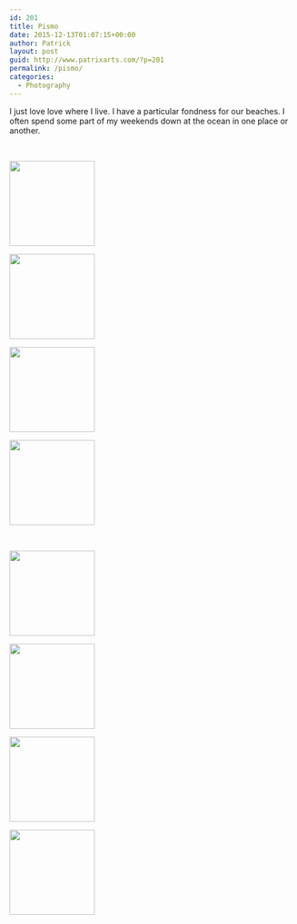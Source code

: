 ```yaml
---
id: 201
title: Pismo
date: 2015-12-13T01:07:15+00:00
author: Patrick
layout: post
guid: http://www.patrixarts.com/?p=201
permalink: /pismo/
categories:
  - Photography
---
```

I just love love where I live. I have a particular fondness for our beaches. I often spend some part of my weekends down at the ocean in one place or another.

&nbsp;

<div id='gallery-4' class='gallery galleryid-201 gallery-columns-4 gallery-size-thumbnail'>
  <dl class='gallery-item'>
    <dt class='gallery-icon landscape'>
      <a href='http://www.patrixarts.com/wp-content/uploads/2015/12/Surfer.jpg'><img width="150" height="150" src="http://www.patrixarts.com/wp-content/uploads/2015/12/Surfer-150x150.jpg" class="attachment-thumbnail size-thumbnail" alt="" srcset="http://www.patrixarts.com/wp-content/uploads/2015/12/Surfer-150x150.jpg 150w, http://www.patrixarts.com/wp-content/uploads/2015/12/Surfer-180x180.jpg 180w, http://www.patrixarts.com/wp-content/uploads/2015/12/Surfer-300x300.jpg 300w" sizes="(max-width: 150px) 100vw, 150px" /></a>
    </dt>
  </dl>
  
  <dl class='gallery-item'>
    <dt class='gallery-icon landscape'>
      <a href='http://www.patrixarts.com/wp-content/uploads/2015/12/Pismi-pier-1.jpg'><img width="150" height="150" src="http://www.patrixarts.com/wp-content/uploads/2015/12/Pismi-pier-1-150x150.jpg" class="attachment-thumbnail size-thumbnail" alt="" srcset="http://www.patrixarts.com/wp-content/uploads/2015/12/Pismi-pier-1-150x150.jpg 150w, http://www.patrixarts.com/wp-content/uploads/2015/12/Pismi-pier-1-180x180.jpg 180w, http://www.patrixarts.com/wp-content/uploads/2015/12/Pismi-pier-1-300x300.jpg 300w" sizes="(max-width: 150px) 100vw, 150px" /></a>
    </dt>
  </dl>
  
  <dl class='gallery-item'>
    <dt class='gallery-icon landscape'>
      <a href='http://www.patrixarts.com/wp-content/uploads/2015/12/Rituals.jpg'><img width="150" height="150" src="http://www.patrixarts.com/wp-content/uploads/2015/12/Rituals-150x150.jpg" class="attachment-thumbnail size-thumbnail" alt="" srcset="http://www.patrixarts.com/wp-content/uploads/2015/12/Rituals-150x150.jpg 150w, http://www.patrixarts.com/wp-content/uploads/2015/12/Rituals-180x180.jpg 180w, http://www.patrixarts.com/wp-content/uploads/2015/12/Rituals-300x300.jpg 300w" sizes="(max-width: 150px) 100vw, 150px" /></a>
    </dt>
  </dl>
  
  <dl class='gallery-item'>
    <dt class='gallery-icon portrait'>
      <a href='http://www.patrixarts.com/wp-content/uploads/2015/12/PierPerson.jpg'><img width="150" height="150" src="http://www.patrixarts.com/wp-content/uploads/2015/12/PierPerson-150x150.jpg" class="attachment-thumbnail size-thumbnail" alt="" srcset="http://www.patrixarts.com/wp-content/uploads/2015/12/PierPerson-150x150.jpg 150w, http://www.patrixarts.com/wp-content/uploads/2015/12/PierPerson-180x180.jpg 180w, http://www.patrixarts.com/wp-content/uploads/2015/12/PierPerson-300x300.jpg 300w" sizes="(max-width: 150px) 100vw, 150px" /></a>
    </dt>
  </dl>
  
  <br style="clear: both" />
  
  <dl class='gallery-item'>
    <dt class='gallery-icon landscape'>
      <a href='http://www.patrixarts.com/wp-content/uploads/2015/12/Pismo-pier-4.jpg'><img width="150" height="150" src="http://www.patrixarts.com/wp-content/uploads/2015/12/Pismo-pier-4-150x150.jpg" class="attachment-thumbnail size-thumbnail" alt="" srcset="http://www.patrixarts.com/wp-content/uploads/2015/12/Pismo-pier-4-150x150.jpg 150w, http://www.patrixarts.com/wp-content/uploads/2015/12/Pismo-pier-4-180x180.jpg 180w, http://www.patrixarts.com/wp-content/uploads/2015/12/Pismo-pier-4-300x300.jpg 300w" sizes="(max-width: 150px) 100vw, 150px" /></a>
    </dt>
  </dl>
  
  <dl class='gallery-item'>
    <dt class='gallery-icon landscape'>
      <a href='http://www.patrixarts.com/wp-content/uploads/2015/12/Pismo-pier-2.jpg'><img width="150" height="150" src="http://www.patrixarts.com/wp-content/uploads/2015/12/Pismo-pier-2-150x150.jpg" class="attachment-thumbnail size-thumbnail" alt="" srcset="http://www.patrixarts.com/wp-content/uploads/2015/12/Pismo-pier-2-150x150.jpg 150w, http://www.patrixarts.com/wp-content/uploads/2015/12/Pismo-pier-2-180x180.jpg 180w, http://www.patrixarts.com/wp-content/uploads/2015/12/Pismo-pier-2-300x300.jpg 300w" sizes="(max-width: 150px) 100vw, 150px" /></a>
    </dt>
  </dl>
  
  <dl class='gallery-item'>
    <dt class='gallery-icon landscape'>
      <a href='http://www.patrixarts.com/wp-content/uploads/2015/12/Pismo-pier-3.jpg'><img width="150" height="150" src="http://www.patrixarts.com/wp-content/uploads/2015/12/Pismo-pier-3-150x150.jpg" class="attachment-thumbnail size-thumbnail" alt="" srcset="http://www.patrixarts.com/wp-content/uploads/2015/12/Pismo-pier-3-150x150.jpg 150w, http://www.patrixarts.com/wp-content/uploads/2015/12/Pismo-pier-3-180x180.jpg 180w, http://www.patrixarts.com/wp-content/uploads/2015/12/Pismo-pier-3-300x300.jpg 300w" sizes="(max-width: 150px) 100vw, 150px" /></a>
    </dt>
  </dl>
  
  <dl class='gallery-item'>
    <dt class='gallery-icon landscape'>
      <a href='http://www.patrixarts.com/wp-content/uploads/2015/12/Pier-Peers.jpg'><img width="150" height="150" src="http://www.patrixarts.com/wp-content/uploads/2015/12/Pier-Peers-150x150.jpg" class="attachment-thumbnail size-thumbnail" alt="" srcset="http://www.patrixarts.com/wp-content/uploads/2015/12/Pier-Peers-150x150.jpg 150w, http://www.patrixarts.com/wp-content/uploads/2015/12/Pier-Peers-180x180.jpg 180w, http://www.patrixarts.com/wp-content/uploads/2015/12/Pier-Peers-300x300.jpg 300w" sizes="(max-width: 150px) 100vw, 150px" /></a>
    </dt>
  </dl>
  
  <br style="clear: both" />
</div>